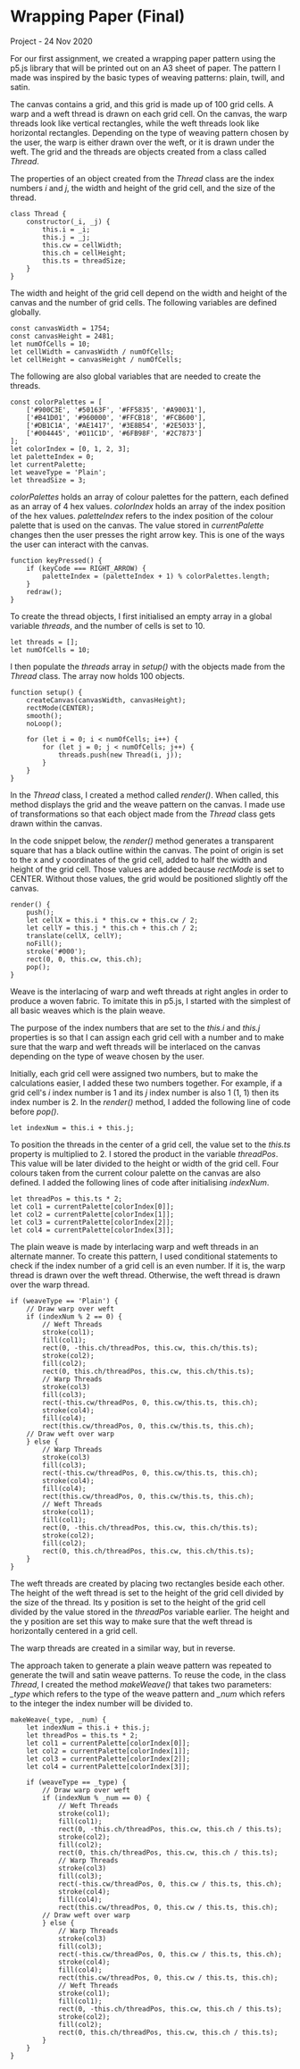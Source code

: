 <!-- # Creative Coding CA1 – Wrapping Paper

![Screenshot of the Canvas](https://github.com/IADT-John-Montayne/shape-pattern-jurizzarc/blob/master/Main%20Exercises/wrapping-paper/canvas_screenshot.png)

**To customise the wrapping paper**
- Press the right arrow key to change the colour palette.
- Use the GUI on the upper right side of the screen. *showGrid* displays the cells where each thread is drawn in. *showIndex* displays the index number of each cell. You can select the type of basic weave pattern from the *weaveTypes* select element. The width or height of the cell is divided by the *threadSize*. *hasBlendMode* applies the blendMode(MULTIPLY), and blends the colours of the thread.
- To save the pattern, right click on the canvas, and select *Save Image As...*

---

Samples of weave patterns are in the *samples* folder. -->

# Wrapping Paper (Final)
Project - 24 Nov 2020

For our first assignment, we created a wrapping paper pattern using the p5.js library that will be printed out on an A3 sheet of paper. The pattern I made was inspired by the basic types of weaving patterns: plain, twill, and satin.

The canvas contains a grid, and this grid is made up of 100 grid cells. A warp and a weft thread is drawn on each grid cell. On the canvas, the warp threads look like vertical rectangles, while the weft threads look like horizontal rectangles. Depending on the type of weaving pattern chosen by the user, the warp is either drawn over the weft, or it is drawn under the weft. The grid and the threads are objects created from a class called *Thread*.

The properties of an object created from the *Thread* class are the index numbers *i* and *j*, the width and height of the grid cell, and the size of the thread. 

```
class Thread {
    constructor(_i, _j) {
        this.i = _i;
        this.j = _j;
        this.cw = cellWidth;
        this.ch = cellHeight;
        this.ts = threadSize;
    }
}
```

The width and height of the grid cell depend on the width and height of the canvas and the number of grid cells. The following variables are defined globally.

```
const canvasWidth = 1754;
const canvasHeight = 2481;
let numOfCells = 10;
let cellWidth = canvasWidth / numOfCells;
let cellHeight = canvasHeight / numOfCells;
```

The following are also global variables that are needed to create the threads.

```
const colorPalettes = [
    ['#900C3E', '#50163F', '#FF5835', '#A90031'],
    ['#B41D01', '#960000', '#FFCB18', '#FCB600'],
    ['#DB1C1A', '#AE1417', '#3E8B54', '#2E5033'],
    ['#004445', '#011C1D', '#6FB98F', '#2C7873']
];
let colorIndex = [0, 1, 2, 3];
let paletteIndex = 0;
let currentPalette;
let weaveType = 'Plain';
let threadSize = 3;
```

*colorPalettes* holds an array of colour palettes for the pattern, each defined as an array of 4 hex values. *colorIndex* holds an array of the index position of the hex values. *paletteIndex* refers to the index position of the colour palette that is used on the canvas. The value stored in *currentPalette* changes then the user presses the right arrow key. This is one of the ways the user can interact with the canvas.

```
function keyPressed() {
    if (keyCode === RIGHT_ARROW) {
        paletteIndex = (paletteIndex + 1) % colorPalettes.length;
    } 
    redraw();
}
```

To create the thread objects, I first initialised an empty array in a global variable *threads*, and the number of cells is set to 10.

```
let threads = [];
let numOfCells = 10;
```

I then populate the *threads* array in *setup()* with the objects made from the *Thread* class. The array now holds 100 objects.

```
function setup() {
    createCanvas(canvasWidth, canvasHeight);
    rectMode(CENTER);
    smooth();
    noLoop();

    for (let i = 0; i < numOfCells; i++) {
        for (let j = 0; j < numOfCells; j++) {
            threads.push(new Thread(i, j));
        }
    }
}
```

In the *Thread* class, I created a method called *render()*. When called, this method displays the grid and the weave pattern on the canvas. I made use of transformations so that each object made from the *Thread* class gets drawn within the canvas. 

In the code snippet below, the *render()* method generates a transparent square that has a black outline within the canvas. The point of origin is set to the x and y coordinates of the grid cell, added to half the width and height of the grid cell. Those values are added because *rectMode* is set to CENTER. Without those values, the grid would be positioned slightly off the canvas.

```
render() {
    push();
    let cellX = this.i * this.cw + this.cw / 2;
    let cellY = this.j * this.ch + this.ch / 2;
    translate(cellX, cellY);
    noFill();
    stroke('#000');
    rect(0, 0, this.cw, this.ch);
    pop();
}
```

Weave is the interlacing of warp and weft threads at right angles in order to produce a woven fabric. To imitate this in p5.js, I started with the simplest of all basic weaves which is the plain weave. 

The purpose of the index numbers that are set to the *this.i* and *this.j* properties is so that I can assign each grid cell with a number and to make sure that the warp and weft threads will be interlaced on the canvas depending on the type of weave chosen by the user. 

Initially, each grid cell were assigned two numbers, but to make the calculations easier, I added these two numbers together. For example, if a grid cell's *i* index number is 1 and its *j* index number is also 1 (1, 1) then its index number is 2. In the *render()* method, I added the following line of code before *pop()*.

```
let indexNum = this.i + this.j;
```

To position the threads in the center of a grid cell, the value set to the *this.ts* property is multiplied to 2. I stored the product in the variable *threadPos*. This value will be later divided to the height or width of the grid cell. Four colours taken from the current colour palette on the canvas are also defined. I added the following lines of code after initialising *indexNum*.

```
let threadPos = this.ts * 2;
let col1 = currentPalette[colorIndex[0]];
let col2 = currentPalette[colorIndex[1]];
let col3 = currentPalette[colorIndex[2]];
let col4 = currentPalette[colorIndex[3]];
```

The plain weave is made by interlacing warp and weft threads in an alternate manner. To create this pattern, I used conditional statements to check if the index number of a grid cell is an even number. If it is, the warp thread is drawn over the weft thread. Otherwise, the weft thread is drawn over the warp thread.

```
if (weaveType == 'Plain') {
    // Draw warp over weft
    if (indexNum % 2 == 0) {
        // Weft Threads
        stroke(col1);
        fill(col1);
        rect(0, -this.ch/threadPos, this.cw, this.ch/this.ts);
        stroke(col2);
        fill(col2);
        rect(0, this.ch/threadPos, this.cw, this.ch/this.ts);
        // Warp Threads
        stroke(col3)
        fill(col3);
        rect(-this.cw/threadPos, 0, this.cw/this.ts, this.ch);
        stroke(col4);
        fill(col4);
        rect(this.cw/threadPos, 0, this.cw/this.ts, this.ch);
    // Draw weft over warp
    } else {
        // Warp Threads
        stroke(col3)
        fill(col3);
        rect(-this.cw/threadPos, 0, this.cw/this.ts, this.ch);
        stroke(col4);
        fill(col4);
        rect(this.cw/threadPos, 0, this.cw/this.ts, this.ch);
        // Weft Threads
        stroke(col1);
        fill(col1);
        rect(0, -this.ch/threadPos, this.cw, this.ch/this.ts);
        stroke(col2);
        fill(col2);
        rect(0, this.ch/threadPos, this.cw, this.ch/this.ts);
    }
}
```

The weft threads are created by placing two rectangles beside each other. The height of the weft thread is set to the height of the grid cell divided by the size of the thread. Its y position is set to the height of the grid cell divided by the value stored in the *threadPos* variable earlier. The height and the y position are set this way to make sure that the weft thread is horizontally centered in a grid cell. 

The warp threads are created in a similar way, but in reverse. 

The approach taken to generate a plain weave pattern was repeated to generate the twill and satin weave patterns. To reuse the code, in the class *Thread*, I created the method *makeWeave()* that takes two parameters: *_type* which refers to the type of the weave pattern and *_num* which refers to the integer the index number will be divided to.

```
makeWeave(_type, _num) {
    let indexNum = this.i + this.j;
    let threadPos = this.ts * 2; 
    let col1 = currentPalette[colorIndex[0]];
    let col2 = currentPalette[colorIndex[1]];
    let col3 = currentPalette[colorIndex[2]];
    let col4 = currentPalette[colorIndex[3]];

    if (weaveType == _type) {
        // Draw warp over weft
        if (indexNum % _num == 0) {
            // Weft Threads
            stroke(col1);
            fill(col1);
            rect(0, -this.ch/threadPos, this.cw, this.ch / this.ts);
            stroke(col2);
            fill(col2);
            rect(0, this.ch/threadPos, this.cw, this.ch / this.ts);
            // Warp Threads
            stroke(col3)
            fill(col3);
            rect(-this.cw/threadPos, 0, this.cw / this.ts, this.ch);
            stroke(col4);
            fill(col4);
            rect(this.cw/threadPos, 0, this.cw / this.ts, this.ch);
        // Draw weft over warp
        } else {
            // Warp Threads
            stroke(col3)
            fill(col3);
            rect(-this.cw/threadPos, 0, this.cw / this.ts, this.ch);
            stroke(col4);
            fill(col4);
            rect(this.cw/threadPos, 0, this.cw / this.ts, this.ch);
            // Weft Threads
            stroke(col1);
            fill(col1);
            rect(0, -this.ch/threadPos, this.cw, this.ch / this.ts);
            stroke(col2);
            fill(col2);
            rect(0, this.ch/threadPos, this.cw, this.ch / this.ts);
        }
    }
}
```